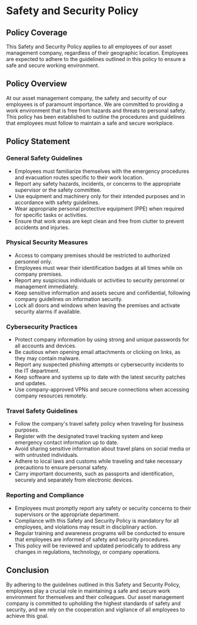 # Safety and Security Policy

## Policy Coverage

This Safety and Security Policy applies to all employees of our asset management company, regardless of their geographic location. Employees are expected to adhere to the guidelines outlined in this policy to ensure a safe and secure working environment. 

## Policy Overview

At our asset management company, the safety and security of our employees is of paramount importance. We are committed to providing a work environment that is free from hazards and threats to personal safety. This policy has been established to outline the procedures and guidelines that employees must follow to maintain a safe and secure workplace.

## Policy Statement

### General Safety Guidelines

- Employees must familiarize themselves with the emergency procedures and evacuation routes specific to their work location.
- Report any safety hazards, incidents, or concerns to the appropriate supervisor or the safety committee.
- Use equipment and machinery only for their intended purposes and in accordance with safety guidelines.
- Wear appropriate personal protective equipment (PPE) when required for specific tasks or activities.
- Ensure that work areas are kept clean and free from clutter to prevent accidents and injuries.

### Physical Security Measures

- Access to company premises should be restricted to authorized personnel only.
- Employees must wear their identification badges at all times while on company premises.
- Report any suspicious individuals or activities to security personnel or management immediately.
- Keep sensitive information and assets secure and confidential, following company guidelines on information security.
- Lock all doors and windows when leaving the premises and activate security alarms if available.

### Cybersecurity Practices

- Protect company information by using strong and unique passwords for all accounts and devices.
- Be cautious when opening email attachments or clicking on links, as they may contain malware.
- Report any suspected phishing attempts or cybersecurity incidents to the IT department.
- Keep software and systems up to date with the latest security patches and updates.
- Use company-approved VPNs and secure connections when accessing company resources remotely.

### Travel Safety Guidelines

- Follow the company's travel safety policy when traveling for business purposes.
- Register with the designated travel tracking system and keep emergency contact information up to date.
- Avoid sharing sensitive information about travel plans on social media or with untrusted individuals.
- Adhere to local laws and customs while traveling and take necessary precautions to ensure personal safety.
- Carry important documents, such as passports and identification, securely and separately from electronic devices.

### Reporting and Compliance

- Employees must promptly report any safety or security concerns to their supervisors or the appropriate department.
- Compliance with this Safety and Security Policy is mandatory for all employees, and violations may result in disciplinary action.
- Regular training and awareness programs will be conducted to ensure that employees are informed of safety and security procedures.
- This policy will be reviewed and updated periodically to address any changes in regulations, technology, or company operations.

## Conclusion

By adhering to the guidelines outlined in this Safety and Security Policy, employees play a crucial role in maintaining a safe and secure work environment for themselves and their colleagues. Our asset management company is committed to upholding the highest standards of safety and security, and we rely on the cooperation and vigilance of all employees to achieve this goal.